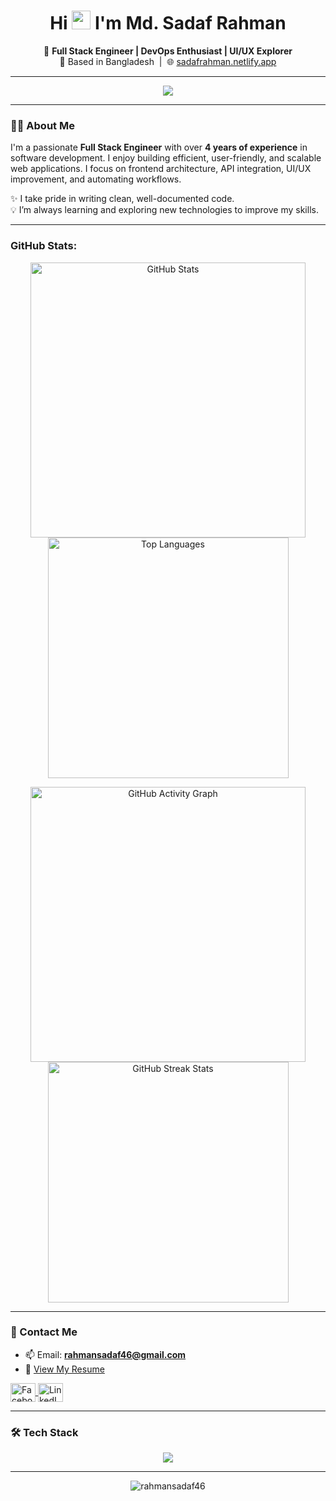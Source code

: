 <h1 align="center">
  Hi <img src="https://em-content.zobj.net/thumbs/240/twitter/322/waving-hand_1f44b.png" width="30px"/> I'm Md. Sadaf Rahman
</h1>

<p align="center">
  🎯 <strong>Full Stack Engineer | DevOps Enthusiast | UI/UX Explorer</strong><br>
  📍 Based in Bangladesh &nbsp;|&nbsp; 🌐 <a href="https://sadafrahman.netlify.app" target="_blank">sadafrahman.netlify.app</a>
</p>

---

<p align="center">
  <img src="https://readme-typing-svg.demolab.com?font=Fira+Code&pause=1000&color=F75C7E&center=true&vCenter=true&width=450&lines=Full+Stack+Engineer;4%2B+Years+in+Software+Development;Clean+%26+Scalable+Code+Lover;Always+Learning+New+Tech" />
</p>

---

### 🧑‍💻 About Me

I'm a passionate **Full Stack Engineer** with over **4 years of experience** in software development. I enjoy building efficient, user-friendly, and scalable web applications. I focus on frontend architecture, API integration, UI/UX improvement, and automating workflows.

✨ I take pride in writing clean, well-documented code.  
💡 I’m always learning and exploring new technologies to improve my skills.

---

<!-- GitHub Stats -->
<h3 align="left">GitHub Stats:</h3>
<p align="center">
  <img width="440px" src="https://github-readme-stats.vercel.app/api?username=rahmansadaf46&show_icons=true&theme=onedark" alt="GitHub Stats" />
  <img width="385px" src="https://github-readme-stats.anuraghazra1.vercel.app/api/top-langs/?username=rahmansadaf46&layout=compact&theme=onedark" alt="Top Languages" />
</p>
<p align="center">
  <img width="440px" src="https://github-readme-activity-graph.vercel.app/graph?username=rahmansadaf46&theme=github" alt="GitHub Activity Graph" />
  <img width="385px" src="https://github-readme-streak-stats-eight.vercel.app/?user=rahmansadaf46&theme=onedark&date_format=M%20j%5B%2C%20Y%5D" alt="GitHub Streak Stats" />
</p>

---

### 💼 Contact Me

- 📫 Email: **rahmansadaf46@gmail.com**  
- 📄 [View My Resume](https://drive.google.com/file/d/1wRLMUQKQbEo2YOCOolVZ3-Mle7kTWHAk/view?usp=drive_link)

<p align="left">
    <a href="https://fb.com/syloxlr" target="_blank">
    <img align="center" src="https://raw.githubusercontent.com/rahuldkjain/github-profile-readme-generator/master/src/images/icons/Social/facebook.svg" alt="Facebook" height="30" width="40" />
  </a>
    <a href="https://linkedin.com/in/md-sadaf-rahman-3695a21b1" target="_blank">
    <img align="center" src="https://raw.githubusercontent.com/rahuldkjain/github-profile-readme-generator/master/src/images/icons/Social/linked-in-alt.svg" alt="LinkedIn" height="30" width="40" />
  </a>
</p>

---

### 🛠️ Tech Stack

<p align="center">
  <img src="https://skillicons.dev/icons?i=react,nextjs,angular,ts,js,php,nodejs,express,mongodb,mysql,postgres,docker,git,redux,html,css,sass,tailwind,materialui,bootstrap,vscode,linux,postman,firebase" />
</p>

---

<p align="center">
  <img src="https://komarev.com/ghpvc/?username=rahmansadaf46&label=Profile%20views&color=0e75b6&style=flat" alt="rahmansadaf46" />
</p>
